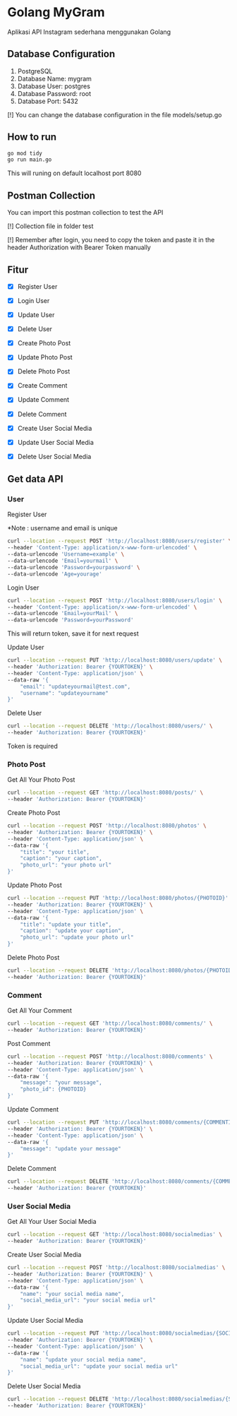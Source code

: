 # Golang MyGram

Aplikasi API Instagram sederhana menggunakan Golang

## Database Configuration
1.  PostgreSQL
2.  Database Name: mygram
3.  Database User: postgres
4.  Database Password: root
5.  Database Port: 5432

[!] You can change the database configuration in the file models/setup.go

## How to run
```bash
go mod tidy
go run main.go
```

This will runing on default localhost port 8080

## Postman Collection
You can import this postman collection to test the API

[!] Collection file in folder test

[!] Remember after login, you need to copy the token and paste it in the header Authorization with Bearer Token manually

## Fitur
- [x] Register User
- [x] Login User
- [x] Update User
- [x] Delete User

- [x] Create Photo Post
- [x] Update Photo Post
- [x] Delete Photo Post

- [x] Create Comment
- [x] Update Comment
- [x] Delete Comment

- [x] Create User Social Media
- [x] Update User Social Media
- [x] Delete User Social Media

## Get data API
### User
Register User

*Note : username and email is unique
```bash
curl --location --request POST 'http://localhost:8080/users/register' \
--header 'Content-Type: application/x-www-form-urlencoded' \
--data-urlencode 'Username=example' \
--data-urlencode 'Email=yourmail' \
--data-urlencode 'Password=yourpassword' \
--data-urlencode 'Age=yourage'
```

Login User
```bash
curl --location --request POST 'http://localhost:8080/users/login' \
--header 'Content-Type: application/x-www-form-urlencoded' \
--data-urlencode 'Email=yourMail' \
--data-urlencode 'Password=yourPassword'
```
This will return token, save it for next request


Update User
```bash
curl --location --request PUT 'http://localhost:8080/users/update' \
--header 'Authorization: Bearer {YOURTOKEN}' \
--header 'Content-Type: application/json' \
--data-raw '{
    "email": "updateyourmail@test.com",
    "username": "updateyourname"
}'
```

Delete User
```bash
curl --location --request DELETE 'http://localhost:8080/users/' \
--header 'Authorization: Bearer {YOURTOKEN}'
```
Token is required

### Photo Post

Get All Your Photo Post
```bash
curl --location --request GET 'http://localhost:8080/posts/' \
--header 'Authorization: Bearer {YOURTOKEN}'
```

Create Photo Post
```bash
curl --location --request POST 'http://localhost:8080/photos' \
--header 'Authorization: Bearer {YOURTOKEN}' \
--header 'Content-Type: application/json' \
--data-raw '{
    "title": "your title",
    "caption": "your caption",
    "photo_url": "your photo url"
}'
```

Update Photo Post
```bash
curl --location --request PUT 'http://localhost:8080/photos/{PHOTOID}' \
--header 'Authorization: Bearer {YOURTOKEN}' \
--header 'Content-Type: application/json' \
--data-raw '{
    "title": "update your title",
    "caption": "update your caption",
    "photo_url": "update your photo url"
}'
```

Delete Photo Post
```bash
curl --location --request DELETE 'http://localhost:8080/photos/{PHOTOID}' \
--header 'Authorization: Bearer {YOURTOKEN}'
```

### Comment

Get All Your Comment
```bash
curl --location --request GET 'http://localhost:8080/comments/' \
--header 'Authorization: Bearer {YOURTOKEN}'
```

Post Comment
```bash
curl --location --request POST 'http://localhost:8080/comments' \
--header 'Authorization: Bearer {YOURTOKEN}' \
--header 'Content-Type: application/json' \
--data-raw '{
    "message": "your message",
    "photo_id": {PHOTOID}
}'
```

Update Comment
```bash
curl --location --request PUT 'http://localhost:8080/comments/{COMMENTID}' \
--header 'Authorization: Bearer {YOURTOKEN}' \
--header 'Content-Type: application/json' \
--data-raw '{
    "message": "update your message"
}'
```


Delete Comment
```bash
curl --location --request DELETE 'http://localhost:8080/comments/{COMMENTID}' \
--header 'Authorization: Bearer {YOURTOKEN}'
```


### User Social Media

Get All Your User Social Media
```bash
curl --location --request GET 'http://localhost:8080/socialmedias' \
--header 'Authorization: Bearer {YOURTOKEN}'
```

Create User Social Media
```bash
curl --location --request POST 'http://localhost:8080/socialmedias' \
--header 'Authorization: Bearer {YOURTOKEN}' \
--header 'Content-Type: application/json' \
--data-raw '{
    "name": "your social media name",
    "social_media_url": "your social media url"
}'
```

Update User Social Media
```bash
curl --location --request PUT 'http://localhost:8080/socialmedias/{SOCIALMEDIAID}' \
--header 'Authorization: Bearer {YOURTOKEN}' \
--header 'Content-Type: application/json' \
--data-raw '{
    "name": "update your social media name",
    "social_media_url": "update your social media url"
}'
```

Delete User Social Media
```bash
curl --location --request DELETE 'http://localhost:8080/socialmedias/{SOCIALMEDIAID}' \
--header 'Authorization: Bearer {YOURTOKEN}'
```

